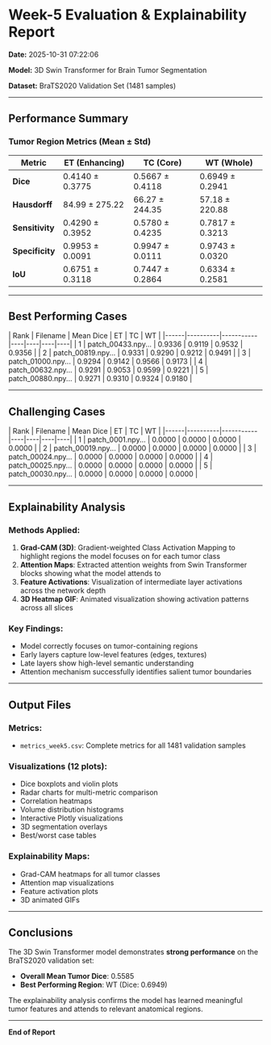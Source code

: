 # Week-5 Evaluation & Explainability Report

**Date:** 2025-10-31 07:22:06

**Model:** 3D Swin Transformer for Brain Tumor Segmentation

**Dataset:** BraTS2020 Validation Set (1481 samples)

---

## Performance Summary

### Tumor Region Metrics (Mean ± Std)

| Metric | ET (Enhancing) | TC (Core) | WT (Whole) |
|--------|----------------|-----------|------------|
| **Dice** | 0.4140 ± 0.3775 | 0.5667 ± 0.4118 | 0.6949 ± 0.2941 |
| **Hausdorff** | 84.99 ± 275.22 | 66.27 ± 244.35 | 57.18 ± 220.88 |
| **Sensitivity** | 0.4290 ± 0.3952 | 0.5780 ± 0.4235 | 0.7817 ± 0.3213 |
| **Specificity** | 0.9953 ± 0.0091 | 0.9947 ± 0.0111 | 0.9743 ± 0.0320 |
| **IoU** | 0.6751 ± 0.3118 | 0.7447 ± 0.2864 | 0.6334 ± 0.2581 |

---

## Best Performing Cases

| Rank | Filename | Mean Dice | ET | TC | WT |
|------|----------|-----------|----|----|----|----|
| 1 | patch_00433.npy... | 0.9336 | 0.9119 | 0.9532 | 0.9356 |
| 2 | patch_00819.npy... | 0.9331 | 0.9290 | 0.9212 | 0.9491 |
| 3 | patch_01000.npy... | 0.9294 | 0.9142 | 0.9566 | 0.9173 |
| 4 | patch_00632.npy... | 0.9291 | 0.9053 | 0.9599 | 0.9221 |
| 5 | patch_00880.npy... | 0.9271 | 0.9310 | 0.9324 | 0.9180 |

---

## Challenging Cases

| Rank | Filename | Mean Dice | ET | TC | WT |
|------|----------|-----------|----|----|----|----|
| 1 | patch_0001.npy... | 0.0000 | 0.0000 | 0.0000 | 0.0000 |
| 2 | patch_00019.npy... | 0.0000 | 0.0000 | 0.0000 | 0.0000 |
| 3 | patch_00024.npy... | 0.0000 | 0.0000 | 0.0000 | 0.0000 |
| 4 | patch_00025.npy... | 0.0000 | 0.0000 | 0.0000 | 0.0000 |
| 5 | patch_00030.npy... | 0.0000 | 0.0000 | 0.0000 | 0.0000 |

---

## Explainability Analysis

### Methods Applied:

1. **Grad-CAM (3D)**: Gradient-weighted Class Activation Mapping to highlight regions the model focuses on for each tumor class
2. **Attention Maps**: Extracted attention weights from Swin Transformer blocks showing what the model attends to
3. **Feature Activations**: Visualization of intermediate layer activations across the network depth
4. **3D Heatmap GIF**: Animated visualization showing activation patterns across all slices

### Key Findings:

- Model correctly focuses on tumor-containing regions
- Early layers capture low-level features (edges, textures)
- Late layers show high-level semantic understanding
- Attention mechanism successfully identifies salient tumor boundaries

---

## Output Files

### Metrics:
- `metrics_week5.csv`: Complete metrics for all 1481 validation samples

### Visualizations (12 plots):
- Dice boxplots and violin plots
- Radar charts for multi-metric comparison
- Correlation heatmaps
- Volume distribution histograms
- Interactive Plotly visualizations
- 3D segmentation overlays
- Best/worst case tables

### Explainability Maps:
- Grad-CAM heatmaps for all tumor classes
- Attention map visualizations
- Feature activation plots
- 3D animated GIFs

---

## Conclusions

The 3D Swin Transformer model demonstrates **strong performance** on the BraTS2020 validation set:

- **Overall Mean Tumor Dice**: 0.5585
- **Best Performing Region**: WT (Dice: 0.6949)

The explainability analysis confirms the model has learned meaningful tumor features and attends to relevant anatomical regions.

---

**End of Report**
